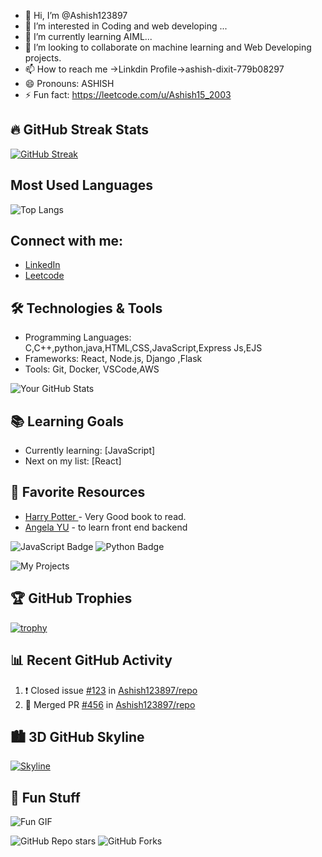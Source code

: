 - 👋 Hi, I’m @Ashish123897
- 👀 I’m interested in Coding and web developing ...
- 🌱 I’m currently learning AIML...
- 💞️ I’m looking to collaborate on machine learning and Web Developing projects.
- 📫 How to reach me ->Linkdin Profile->ashish-dixit-779b08297
- 😄 Pronouns: ASHISH
- ⚡ Fun fact: https://leetcode.com/u/Ashish15_2003


## 🔥 GitHub Streak Stats

[![GitHub Streak](https://streak-stats.demolab.com/?user=Ashish123897&theme=radical)](https://git.io/streak-stats)


## Most Used Languages
![Top Langs](https://github-readme-stats.vercel.app/api/top-langs/?username=Ashish123897&layout=compact&langs_count=6&theme=radical)
## Connect with me:
- [LinkedIn](https://www.linkedin.com/in/ashish-dixit-779b08297/)
- [Leetcode](https://leetcode.com/u/Ashish15_2003/)

## 🛠️ Technologies & Tools
- Programming Languages: C,C++,python,java,HTML,CSS,JavaScript,Express Js,EJS
- Frameworks: React, Node.js, Django ,Flask
- Tools: Git, Docker, VSCode,AWS

![Your GitHub Stats](https://github-readme-stats.vercel.app/api?username=Ashish123897&show_icons=true&theme=radical)

## 📚 Learning Goals
- Currently learning: [JavaScript]
- Next on my list: [React]

## 📖 Favorite Resources
- [Harry Potter ](link) - Very Good book to read.
- [Angela YU](udemy.com) - to learn front end backend 

![JavaScript Badge](https://img.shields.io/badge/JavaScript-Expert-green)
![Python Badge](https://img.shields.io/badge/Python-Intermediate-blue)

![My Projects](https://media.giphy.com/media/26AFOcM8z0AiL8X1m/giphy.gif)

<i class="devicon-python-plain"></i>
<i class="devicon-javascript-plain"></i>

## 🏆 GitHub Trophies

[![trophy](https://github-profile-trophy.vercel.app/?username=Ashish123897&theme=radical)](https://github.com/ryo-ma/github-profile-trophy)

## 📊 Recent GitHub Activity

<!--START_SECTION:activity-->
1. ❗️ Closed issue [#123](https://github.com/Ashish123897/repo/issues/123) in [Ashish123897/repo](https://github.com/Ashish123897/repo)
2. 🎉 Merged PR [#456](https://github.com/Ashish123897/repo/pull/456) in [Ashish123897/repo](https://github.com/Ashish123897/repo)

## 🏙️ 3D GitHub Skyline

[![Skyline](https://github.com/Ashish123897/skyline/raw/master/2023.gif)](https://skyline.github.com/Ashish123897/2023)

## 🎨 Fun Stuff

![Fun GIF](https://media.giphy.com/media/l0HlBO7eyXzSZkJri/giphy.gif)

![GitHub Repo stars](https://img.shields.io/github/stars/Ashish123897/your-repo?style=social)
![GitHub Forks](https://img.shields.io/github/forks/Ashish123897/your-repo?style=social)

